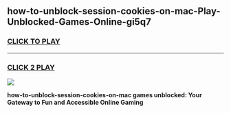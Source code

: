 
## how-to-unblock-session-cookies-on-mac-Play-Unblocked-Games-Online-gi5q7
<h3>
<a href="https://premium76.site?title=how-to-unblock-session-cookies-on-mac&ref=25A">CLICK TO PLAY</a></h3>
<hr>

<h3>
<a href="https://premium76.site?title=how-to-unblock-session-cookies-on-mac&ref=25A">CLICK 2 PLAY</a>
  
</h3>

<a href="https://premium76.site?title=how-to-unblock-session-cookies-on-mac&ref=25A"><img src="https://clearcache.store/games.png"></a>


**how-to-unblock-session-cookies-on-mac games unblocked: Your Gateway to Fun and Accessible Online Gaming**
